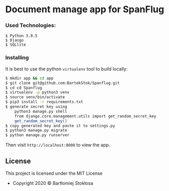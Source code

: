 # Document manage app for SpanFlug


### Used Technologies:

```
$ Python 3.8.5
$ Django
$ SQLlite
```

### Installing

It is best to use the python `virtualenv` tool to build locally:

```sh
$ mkdir app && cd app
$ git clone git@github.com:BartekStok/Spanflug.git
$ cd cd Spanflug
$ virtualenv -p python3 venv
$ source venv/bin/activate
$ pip3 install -r requirements.txt
$ generate secret key using 
    python3 manage.py shell
    from django.core.management.utils import get_random_secret_key
    get_random_secret_key()
$ copy generated key and paste it to settings.py
$ python3 manage.py migrate
$ python manage.py runserver
```

Then visit `http://localhost:8000` to view the app.

## License

This project is licensed under the MIT License

- Copyright 2020 © Bartłomiej Stokłosa
